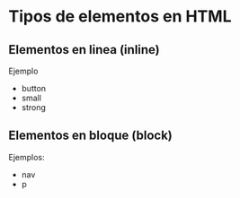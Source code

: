 # Tipos de elementos en HTML

## Elementos en linea (inline)

Ejemplo
* button
* small
* strong

## Elementos en bloque (block)
Ejemplos:
* nav
* p
